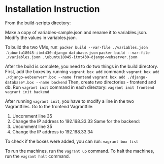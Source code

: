 # Installation Instruction

From the build-scripts directory:

Make a copy of variables-sample.json and rename it to variables.json.
Modify the values in variables.json.

To build the two VMs, run:
`packer build --var-file ./variables.json .\ubuntu18045-itmt430-django-database.json`
`packer build --var-file ./variables.json .\ubuntu18045-itmt430-django-webserver.json`

After the build is complete, you need to do two things in the build directory.
First, add the boxes by running `vagrant box add` command:
`vagrant box add ./django-webserver*.box --name frontend`
`vagrant box add ./django-database*.box --name backend`
Then, create two directories - frontend and db. Run `vagrant init` command in each directory:
`vagrant init frontend`
`vagrant init backend`

After running `vagrant init`, you have to modify a line in the two Vagrantfiles.
Go to the frontend Vagrantfile:
1. Uncomment line 35
2. Change the IP address to 192.168.33.33
Same for the backend:
1. Uncomment line 35
2. Change the IP address to 192.168.33.34

To check if the boxes were added, you can run:
`vagrant box list`

To run the machines, run the `vagrant up` command.
To halt the machines, run the `vagrant halt` command.